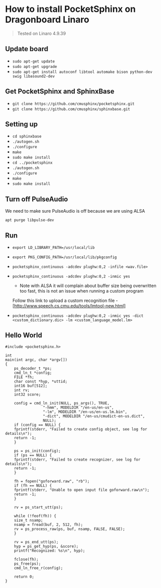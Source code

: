 # How to install PocketSphinx on Dragonboard Linaro

> Tested on Linaro 4.9.39

## Update board

- `sudo apt-get update`
- `sudo apt-get upgrade`
- `sudo apt-get install autoconf libtool automake bison python-dev swig libasound2-dev`

## Get PocketSphinx and SphinxBase

- `git clone https://github.com/cmusphinx/pocketsphinx.git`
- `git clone https://github.com/cmusphinx/sphinxbase.git`

## Setting up

- `cd sphinxbase`
- `./autogen.sh`
- `./configure`
- `make`
- `sudo make install`
- `cd ../pocketsphinx`
- `./autogen.sh`
- `./configure`
- `make`
- `sudo make install`

## Turn off PulseAudio

We need to make sure PulseAudio is off because we are using ALSA

`apt purge libpulse-dev`


## Run

- `export LD_LIBRARY_PATH=/usr/local/lib`
- `export PKG_CONFIG_PATH=/usr/local/lib/pkgconfig`

- `pocketsphinx_continuous -adcdev plughw:0,2 -infile <wav.file>`
- `pocketsphinx_continuous -adcdev plughw:0,2 -inmic yes`
    - Note with ALSA it will complain about buffer size being overwritten too fast, this is not an issue when running a custom program
   
   Follow this link to upload a custom recognition file - [http://www.speech.cs.cmu.edu/tools/lmtool-new.html]
- `pocketsphinx_continuous -adcdev plughw:0,2 -inmic yes -dict <custom_dictionary.dic> -lm <custom_language_model.lm>`
  

## Hello World

```
#include <pocketsphinx.h>

int
main(int argc, char *argv[])
{
    ps_decoder_t *ps;
    cmd_ln_t *config;
    FILE *fh;
    char const *hyp, *uttid;
    int16 buf[512];
    int rv;
    int32 score;

    config = cmd_ln_init(NULL, ps_args(), TRUE,
		         "-hmm", MODELDIR "/en-us/en-us",
		         "-lm", MODELDIR "/en-us/en-us.lm.bin",
	    		 "-dict", MODELDIR "/en-us/cmudict-en-us.dict",
		         NULL);
    if (config == NULL) {
	fprintf(stderr, "Failed to create config object, see log for details\n");
	return -1;
    }

    ps = ps_init(config);
    if (ps == NULL) {
	fprintf(stderr, "Failed to create recognizer, see log for details\n");
	return -1;
    }

    fh = fopen("goforward.raw", "rb");
    if (fh == NULL) {
	fprintf(stderr, "Unable to open input file goforward.raw\n");
	return -1;
    }

    rv = ps_start_utt(ps);

    while (!feof(fh)) {
	size_t nsamp;
	nsamp = fread(buf, 2, 512, fh);
	rv = ps_process_raw(ps, buf, nsamp, FALSE, FALSE);
    }

    rv = ps_end_utt(ps);
    hyp = ps_get_hyp(ps, &score);
    printf("Recognized: %s\n", hyp);

    fclose(fh);
    ps_free(ps);
    cmd_ln_free_r(config);

    return 0;
}
```
